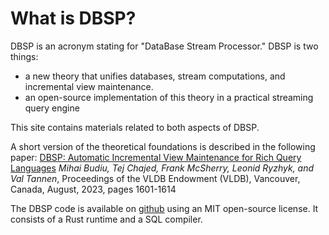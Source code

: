 # What is DBSP?

DBSP is an acronym stating for "DataBase Stream Processor."
DBSP is two things:

* a new theory that unifies databases, stream computations, and
  incremental view maintenance.
* an open-source implementation of this theory in a practical
  streaming query engine

This site contains materials related to both aspects of DBSP.

A short version of the theoretical foundations is described in the following paper:
[DBSP: Automatic Incremental View Maintenance for Rich Query Languages](../static/vldb23.pdf)
*Mihai Budiu, Tej Chajed, Frank McSherry, Leonid Ryzhyk, and Val Tannen*,
Proceedings of the VLDB Endowment (VLDB), Vancouver, Canada, August, 2023, pages 1601-1614

The DBSP code is available on
[github](https://github.com/feldera/dbsp) using an MIT open-source
license.  It consists of a Rust runtime and a SQL compiler.
